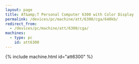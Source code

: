 ```yaml
---
layout: page
title: AT&amp;T Personal Computer 6300 with Color Display
permalink: /devices/pc/machine/att/6300/cga/640kb/
redirect_from:
  - /devices/pc/machine/att/6300/cga/
machines:
  - type: pc
    id: att6300
---
```


{% include machine.html id="att6300" %}
